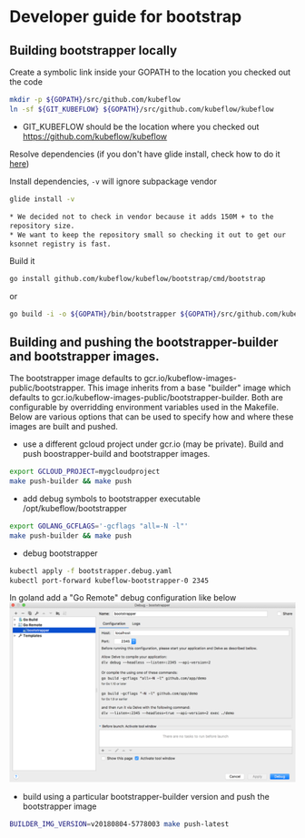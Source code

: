 # Developer guide for bootstrap

## Building bootstrapper locally

Create a symbolic link inside your GOPATH to the location you checked out the code

```sh
mkdir -p ${GOPATH}/src/github.com/kubeflow
ln -sf ${GIT_KUBEFLOW} ${GOPATH}/src/github.com/kubeflow/kubeflow
```

* GIT_KUBEFLOW should be the location where you checked out https://github.com/kubeflow/kubeflow

Resolve dependencies (if you don't have glide install, check how to do it [here](https://github.com/Masterminds/glide/blob/master/README.md#install))

Install dependencies, `-v` will ignore subpackage vendor

```sh
glide install -v
```

	* We decided not to check in vendor because it adds 150M + to the repository size.
	* We want to keep the repository small so checking it out to get our ksonnet registry is fast.

Build it

```sh
go install github.com/kubeflow/kubeflow/bootstrap/cmd/bootstrap
```

or

```sh
go build -i -o ${GOPATH}/bin/bootstrapper ${GOPATH}/src/github.com/kubeflow/kubeflow/bootstrap/cmd/bootstrap/main.go
```

## Building and pushing the bootstrapper-builder and bootstrapper images.  

The bootstrapper image defaults to gcr.io/kubeflow-images-public/bootstrapper. This image inherits from a base "builder" image 
which defaults to gcr.io/kubeflow-images-public/bootstrapper-builder. Both are configurable by overridding environment variables 
used in the Makefile. Below are various options that can be used to specify how and where these images are built and pushed.

- use a different gcloud project under gcr.io (may be private). Build and push boostrapper-build and bootstrapper images.
```sh
export GCLOUD_PROJECT=mygcloudproject 
make push-builder && make push
```

- add debug symbols to bootstrapper executable /opt/kubeflow/bootstrapper
```sh
export GOLANG_GCFLAGS='-gcflags "all=-N -l"'
make push-builder && make push
```

- debug bootstrapper 
```sh
kubectl apply -f bootstrapper.debug.yaml
kubectl port-forward kubeflow-bootstrapper-0 2345
```
In goland add a "Go Remote" debug configuration like below
![bootstrapper](./bootstrapper.png)

- build using a particular bootstrapper-builder version and push the bootstrapper image
```sh
BUILDER_IMG_VERSION=v20180804-5778003 make push-latest
```
